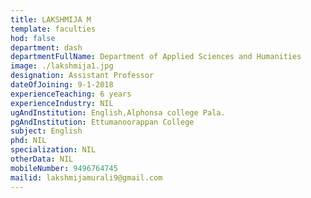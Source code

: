 ```yaml
---
title: LAKSHMIJA M
template: faculties
hod: false
department: dash
departmentFullName: Department of Applied Sciences and Humanities
image: ./lakshmija1.jpg
designation: Assistant Professor
dateOfJoining: 9-1-2018
experienceTeaching: 6 years
experienceIndustry: NIL
ugAndInstitution: English,Alphonsa college Pala.
pgAndInstitution: Ettumanoorappan College 
subject: English
phd: NIL
specialization: NIL
otherData: NIL
mobileNumber: 9496764745
mailid: lakshmijamurali9@gmail.com
---
```

